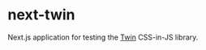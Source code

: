 # next-twin

Next.js application for testing the [Twin](https://github.com/ben-rogerson/twin.macro) CSS-in-JS library.
